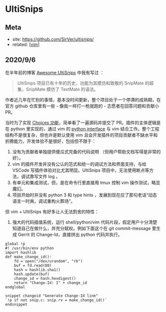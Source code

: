 UltiSnips
===

## Meta

- site: https://github.com/SirVer/ultisnips/
- related: [[vim]]

## 2020/9/6

在半年前的博客 [Awesome UltiSnips](http://hikerpig.github.io/2020/02/05/2020-02-05-Awesome-UltiSnips/) 中我有写过 ：

> UltiSnips 项目已有十年的历史，功能为其模仿和致敬的 SnipMate 的超集，SnipMate 模仿了 TextMate 的语法。

作者近几年在忙别的事情，基本没时间更新，整个项目处于一个停滞的成熟期，在官方 github 仓库里有一些 - 像我一样打一枪就跑的 - 志愿者在回答问题和贡献小 PR。

当时为了实现 [Choices 功能](https://github.com/SirVer/ultisnips/issues/1166)，简单看了一遍源码并提交了 PR。插件的主体逻辑是在 python 里实现的，通过 vim 的 [python interface](https://vim-jp.org/vimdoc-en/if_pyth.html) 与 vim 结合工作。整个工程结构不是很复杂，但也许是默认使用 vim 且会开发插件的项目贡献者不缺水平和折腾能力，开发体验不是很好，包括但不限于：

1. 没有为贡献者单独提供傻瓜式完备的代码说明 （但用户帮助文档写得是非常的好）。
2. vim 的插件开发并没有公认的范式和统一的调试方法和界面支持，与给 VSCode 写插件体验对比尤其明显。UltiSnips 项目中，无法使用断点等方法，调试靠写文件 log 。
3. 有单元和集成测试，但，是在命令行里直接用 tmux 控制 vim 操作测试，略显魔幻。
4. 项目开始时并没有 python 3 和 type hints ，发展到现在应了那句老话“动态语言一时爽，调试重构火葬场”。

但 vim + UltiSnips 有好多让人无法割舍的特性：

1. 强大的代码插值系统，运行 shell/python/vim 代码片段，假定用户十分清楚知道自己在做什么，并充分赋权。例如下面这个在 git commit-message 里生成 Gerrit 的 Change-Id，直接拼出 python 代码并执行。

```vim-snippet
global !p
#! /usr/bin/env python
import hashlib
def make_change_id():
    fd = open("/dev/urandom", "rb")
    buf = fd.read(80)
    hash = hashlib.sha1()
    hash.update(buf)
    change_id = hash.hexdigest()
    return "Change-Id: I" + change_id
endglobal

snippet changeid "Generate Change-Id line"
`!p if not snip.c: snip.rv = make_change_id()`
endsnippet
```

[//begin]: # "Autogenerated link references for markdown compatibility"
[vim]: vim "Vim"
[//end]: # "Autogenerated link references"
